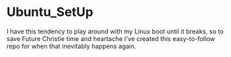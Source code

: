 # Ubuntu_SetUp
I have this tendency to play around with my Linux boot until it breaks, so to save Future Christie time and heartache I've created this easy-to-follow repo for when that inevitably happens again.
